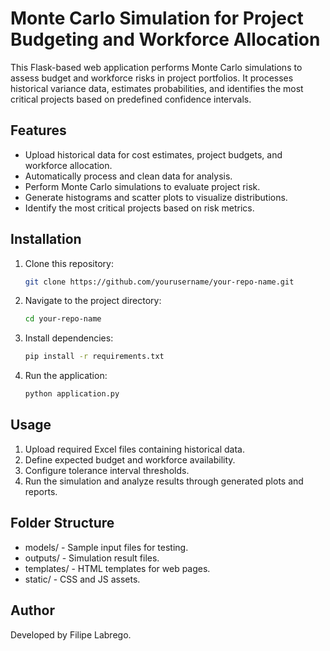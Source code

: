 # Monte Carlo Simulation for Project Budgeting and Workforce Allocation

This Flask-based web application performs Monte Carlo simulations to assess budget and workforce risks in project portfolios. It processes historical variance data, estimates probabilities, and identifies the most critical projects based on predefined confidence intervals.

## Features
- Upload historical data for cost estimates, project budgets, and workforce allocation.
- Automatically process and clean data for analysis.
- Perform Monte Carlo simulations to evaluate project risk.
- Generate histograms and scatter plots to visualize distributions.
- Identify the most critical projects based on risk metrics.

## Installation
1. Clone this repository:
   ```sh
   git clone https://github.com/yourusername/your-repo-name.git
    ```
2. Navigate to the project directory:
    ```sh
    cd your-repo-name
    ```
3. Install dependencies:
    ```sh
    pip install -r requirements.txt
    ```
4. Run the application:
    ```sh
    python application.py
    ```

## Usage
1. Upload required Excel files containing historical data.
2. Define expected budget and workforce availability.
3. Configure tolerance interval thresholds.
4. Run the simulation and analyze results through generated plots and reports.

## Folder Structure
- models/ - Sample input files for testing.
- outputs/ - Simulation result files.
- templates/ - HTML templates for web pages.
- static/ - CSS and JS assets.

## Author
Developed by Filipe Labrego.